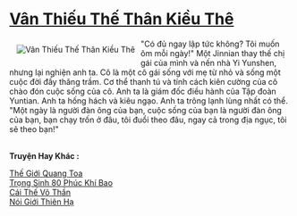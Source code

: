 <a href="https://truyentiki.com/van-thieu-the-than-kieu-the.31677/" title="Vân Thiếu Thế Thân Kiều Thê"><h1>Vân Thiếu Thế Thân Kiều Thê</h1></a><div style="display:table"><img align="right" style="float: left; padding: 10px;" src="https://truyentiki.com/a/img/str/src/31677.jpg" alt="Vân Thiếu Thế Thân Kiều Thê">"Có đủ ngay lập tức không? Tôi muốn ôm mỗi ngày!" Một Jinnian thay thế chị gái của mình và nến nhà Yi Yunshen, nhưng lại nghiện anh ta. Cô là một cô gái sống với mẹ từ nhỏ và sống một cuộc đời đầy thăng trầm. Cơ thể thanh tú và tính cách kiên cường của cô chào đón cuộc sống của cô. Anh ta là giám đốc điều hành của Tập đoàn Yuntian. Anh ta hống hách và kiêu ngạo. Anh ta trông lạnh lùng nhất có thể. "Một ngày là người đàn ông của bạn, cuộc sống của bạn là người đàn ông của bạn, bạn chạy trốn ở đâu, tôi đuổi theo đâu, ngay cả trong địa ngục, tôi sẽ theo bạn!"</div><p><br><b>Truyện Hay Khác :</b></p><a href="https://truyentiki.com/the-gioi-quang-toa.31676/" alt="Thế Giới Quang Toa">Thế Giới Quang Toa</a><br/><a href="https://github.com/nownovels/top500/tree/master/truyenhay/33886/" alt="Trọng Sinh 80 Phúc Khí Bao">Trọng Sinh 80 Phúc Khí Bao</a><br/><a href="https://github.com/nownovels/top500/tree/master/truyenhay/33854/" alt="Cái Thế Võ Thần">Cái Thế Võ Thần</a><br/><a href="https://wikitruyen.wordpress.com/2020/06/23/noi-gioi-thien-ha/" alt="Nói Giới Thiên Hạ">Nói Giới Thiên Hạ</a><br/>